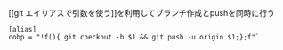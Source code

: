 [[git エイリアスで引数を使う]]を利用してブランチ作成とpushを同時に行う

```~/.gitconfig
[alias]
cobp = "!f(){ git checkout -b $1 && git push -u origin $1;};f"` 
```

